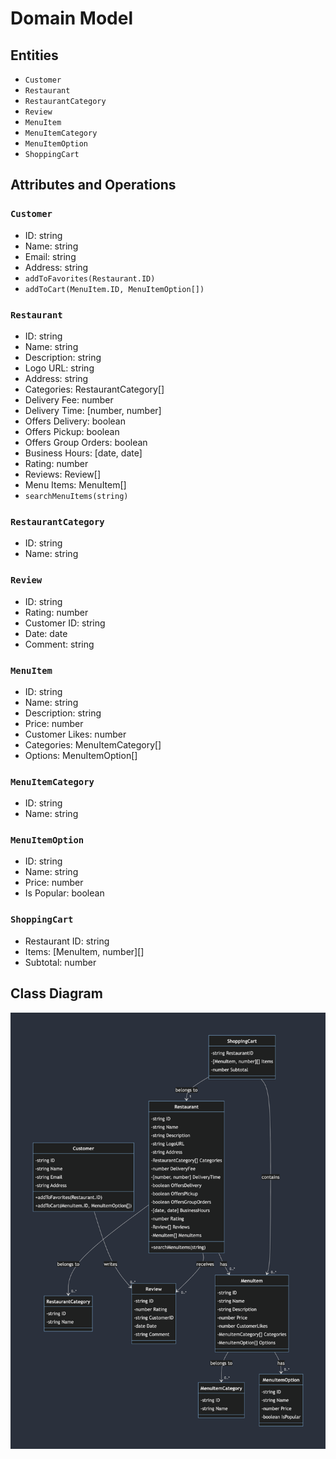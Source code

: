 # Domain Model

## Entities

- `Customer`
- `Restaurant`
- `RestaurantCategory`
- `Review`
- `MenuItem`
- `MenuItemCategory`
- `MenuItemOption`
- `ShoppingCart`

## Attributes and Operations

### `Customer`

- ID: string
- Name: string
- Email: string
- Address: string
- `addToFavorites(Restaurant.ID)`
- `addToCart(MenuItem.ID, MenuItemOption[])`

### `Restaurant`

- ID: string
- Name: string
- Description: string
- Logo URL: string
- Address: string
- Categories: RestaurantCategory[]
- Delivery Fee: number
- Delivery Time: [number, number]
- Offers Delivery: boolean
- Offers Pickup: boolean
- Offers Group Orders: boolean
- Business Hours: [date, date]
- Rating: number
- Reviews: Review[]
- Menu Items: MenuItem[]
- `searchMenuItems(string)`

### `RestaurantCategory`

- ID: string
- Name: string

### `Review`

- ID: string
- Rating: number
- Customer ID: string
- Date: date
- Comment: string

### `MenuItem`

- ID: string
- Name: string
- Description: string
- Price: number
- Customer Likes: number
- Categories: MenuItemCategory[]
- Options: MenuItemOption[]

### `MenuItemCategory`

- ID: string
- Name: string

### `MenuItemOption`

- ID: string
- Name: string
- Price: number
- Is Popular: boolean

### `ShoppingCart`

- Restaurant ID: string
- Items: [MenuItem, number][]
- Subtotal: number

## Class Diagram

![Class Diagram](../assets/class-diagram.png)
